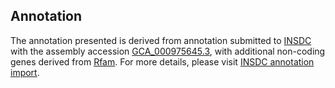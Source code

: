 

Annotation
----------

The annotation presented is derived from annotation submitted to
[INSDC](http://www.insdc.org) with the assembly accession
[GCA\_000975645.3](http://www.ebi.ac.uk/ena/data/view/GCA_000975645.3),
with additional non-coding genes derived from
[Rfam](http://rfam.xfam.org/). For more details, please visit [INSDC
annotation
import](http://ensemblgenomes.org/info/data/insdc_annotation).
